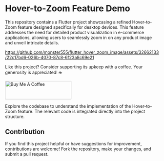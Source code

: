 # Hover-to-Zoom Feature Demo
This repository contains a Flutter project showcasing a refined Hover-to-Zoom feature designed specifically for desktop devices. This feature addresses the need for detailed product visualization in e-commerce applications, allowing users to seamlessly zoom in on any product image and unveil intricate details.


https://github.com/monster555/flutter_hover_zoom_image/assets/32662133/22c17bd6-026b-4070-87c8-6f23a8c69e21


Like this project? Consider supporting its upkeep with a coffee. Your generosity is appreciated! ☕

<a href="https://www.buymeacoffee.com/danicoy" target="_blank"><img src="https://cdn.buymeacoffee.com/buttons/v2/default-yellow.png" alt="Buy Me A Coffee" style="height: 60px !important;width: 217px !important;" ></a>


Explore the codebase to understand the implementation of the Hover-to-Zoom feature. The relevant code is integrated directly into the project structure.

## Contribution

If you find this project helpful or have suggestions for improvement, contributions are welcome! Fork the repository, make your changes, and submit a pull request.
